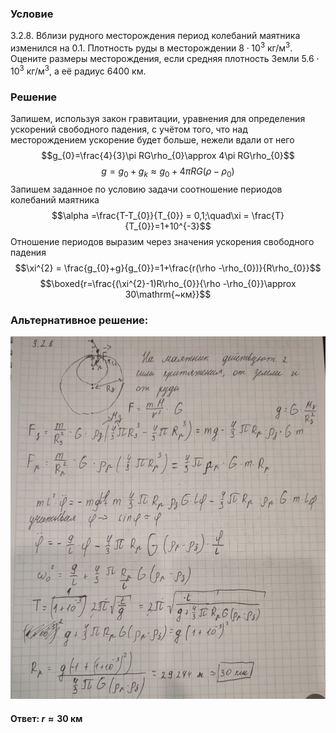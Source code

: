 ###  Условие 

$3.2.8.$ Вблизи рудного месторождения период колебаний маятника изменился на $0.1$. Плотность руды в месторождении $8\cdot 10^{3}\mathrm{~кг/м^3}$. Оцените размеры месторождения, если средняя плотность Земли $5.6\cdot 10^{3}\mathrm{~кг/м^3}$, а её радиус $6400\mathrm{~км}$. 

### Решение

Запишем, используя закон гравитации, уравнения для определения ускорений свободного падения, с учётом того, что над месторождением ускорение будет больше, нежели вдали от него $$g_{0}=\frac{4}{3}\pi RG\rho_{0}\approx 4\pi RG\rho_{0}$$ $$g=g_{0}+g_{k}\approx g_{0} + 4\pi RG(\rho - \rho_{0})$$ Запишем заданное по условию задачи соотношение периодов колебаний маятника $$\alpha =\frac{T-T_{0}}{T_{0}} = 0,1;\quad\xi = \frac{T}{T_{0}}=1+10^{-3}$$ Отношение периодов выразим через значения ускорения свободного падения $$\xi^{2} = \frac{g_{0}+g}{g_{0}}=1+\frac{r(\rho -\rho_{0})}{R\rho_{0}}$$ $$\boxed{r=\frac{(\xi^{2}-1)R\rho_{0}}{\rho -\rho_{0}}\approx 30\mathrm{~км}}$$ 

###  Альтернативное решение: 

![|848x976, 67%](../../img/3.2.8/01.jpg) 

#### Ответ: $r\approx30\mathrm{~км}$
